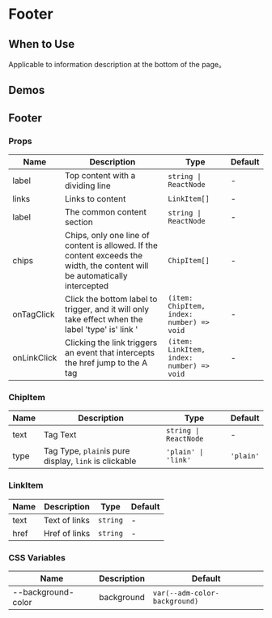 # Footer

## When to Use

Applicable to information description at the bottom of the page。

## Demos

<code src="./demos/demo1.tsx"></code>

## Footer

### Props

| Name | Description | Type | Default |
| --- | --- | --- | --- |
| label | Top content with a dividing line | `string \| ReactNode` | - |
| links | Links to content | `LinkItem[]` | - |
| label | The common content section | `string \| ReactNode` | - |
| chips | Chips, only one line of content is allowed. If the content exceeds the width, the content will be automatically intercepted | `ChipItem[]` | - |
| onTagClick | Click the bottom label to trigger, and it will only take effect when the label 'type' is' link ' | `(item: ChipItem, index: number) => void` | - |
| onLinkClick | Clicking the link triggers an event that intercepts the href jump to the A tag | `(item: LinkItem, index: number) => void` | - |

### ChipItem

| Name | Description | Type | Default |
| --- | --- | --- | --- |
| text | Tag Text | `string \| ReactNode` | - |
| type | Tag Type, `plain`is pure display, `link` is clickable | `'plain' \| 'link'` | `'plain'` |

### LinkItem

| Name | Description   | Type     | Default |
| ---- | ------------- | -------- | ------- |
| text | Text of links | `string` | -       |
| href | Href of links | `string` | -       |

### CSS Variables

| Name               | Description | Default                       |
| ------------------ | ----------- | ----------------------------- |
| --background-color | background  | `var(--adm-color-background)` |
